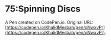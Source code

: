 # 75:Spinning Discs

A Pen created on CodePen.io. Original URL: [https://codepen.io/KhalidMesbah/pen/oNwxvPr](https://codepen.io/KhalidMesbah/pen/oNwxvPr).


